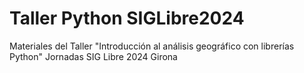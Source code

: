 # Taller Python SIGLibre2024
Materiales del Taller "Introducción al análisis geográfico con librerías Python" Jornadas SIG Libre 2024 Girona
